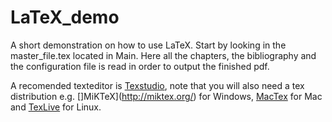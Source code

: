 LaTeX_demo
==========

A short demonstration on how to use LaTeX. Start by looking in the master_file.tex located in Main. Here all the chapters, the bibliography and the configuration file is read in order to output the finished pdf.

A recomended texteditor is [Texstudio](http://texstudio.sourceforge.net/), note that you will also need a tex distribution e.g. []MiKTeX](http://miktex.org/) for Windows, [MacTex](https://tug.org/mactex/) for Mac and [TexLive](https://www.tug.org/texlive/) for Linux.

